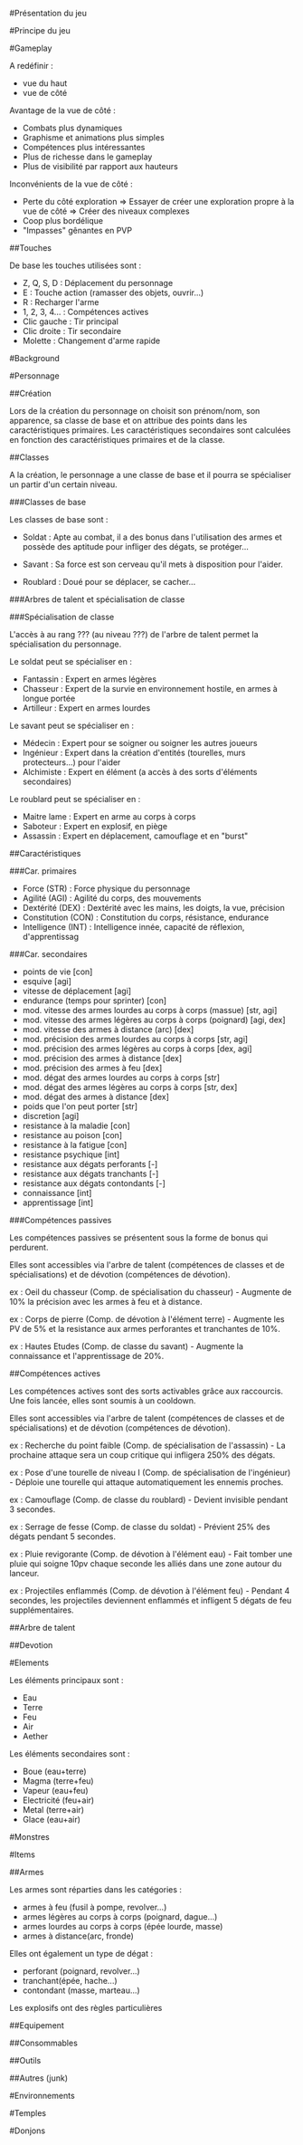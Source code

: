 #Présentation du jeu

#Principe du jeu

#Gameplay

A redéfinir :
* vue du haut
* vue de côté

Avantage de la vue de côté :
* Combats plus dynamiques
* Graphisme et animations plus simples
* Compétences plus intéressantes
* Plus de richesse dans le gameplay
* Plus de visibilité par rapport aux hauteurs

Inconvénients de la vue de côté :
* Perte du côté exploration
=> Essayer de créer une exploration propre à la vue de côté
=> Créer des niveaux complexes
* Coop plus bordélique
* "Impasses" gênantes en PVP

##Touches

De base les touches utilisées sont :
* Z, Q, S, D : Déplacement du personnage
* E : Touche action (ramasser des objets, ouvrir...)
* R : Recharger l'arme
* 1, 2, 3, 4... : Compétences actives
* Clic gauche : Tir principal
* Clic droite : Tir secondaire
* Molette : Changement d'arme rapide

#Background


#Personnage

##Création

Lors de la création du personnage on choisit son prénom/nom, son apparence, sa classe de base et on attribue des points dans les caractéristiques primaires. Les caractéristiques secondaires sont calculées en fonction des caractéristiques primaires et de la classe.

##Classes

A la création, le personnage a une classe de base et il pourra se spécialiser un partir d'un certain niveau.

###Classes de base

Les classes de base sont :
* Soldat : Apte au combat, il a des bonus dans l'utilisation des armes et possède des aptitude pour infliger des dégats, se protéger...
 
* Savant : Sa force est son cerveau qu'il mets à disposition pour l'aider.

* Roublard : Doué pour se déplacer, se cacher...

###Arbres de talent et spécialisation de classe


###Spécialisation de classe

L'accès à au rang ??? (au niveau ???) de l'arbre de talent permet la spécialisation du personnage.

Le soldat peut se spécialiser en :
* Fantassin : Expert en armes légères 
* Chasseur : Expert de la survie en environnement hostile, en armes à longue portée
* Artilleur : Expert en armes lourdes

Le savant peut se spécialiser en :
* Médecin : Expert pour se soigner ou soigner les autres joueurs
* Ingénieur : Expert dans la création d'entités (tourelles, murs protecteurs...) pour l'aider 
* Alchimiste : Expert en élément (a accès à des sorts d'éléments secondaires)

Le roublard peut se spécialiser en : 
* Maitre lame : Expert en arme au corps à corps
* Saboteur : Expert en explosif, en piège
* Assassin : Expert en déplacement, camouflage et en "burst"

##Caractéristiques

###Car. primaires
* Force (STR) : Force physique du personnage
* Agilité (AGI) : Agilité du corps, des mouvements
* Dextérité (DEX) : Dextérité avec les mains, les doigts, la vue, précision
* Constitution (CON) : Constitution du corps, résistance, endurance
* Intelligence (INT) : Intelligence innée, capacité de réflexion, d'apprentissag

###Car. secondaires
* points de vie [con]
* esquive [agi]
* vitesse de déplacement [agi]
* endurance (temps pour sprinter) [con]
* mod. vitesse des armes lourdes au corps à corps (massue) [str, agi]
* mod. vitesse des armes légères au corps à corps (poignard) [agi, dex]
* mod. vitesse des armes à distance (arc) [dex]
* mod. précision des armes lourdes au corps à corps [str, agi]
* mod. précision des armes légères au corps à corps [dex, agi]
* mod. précision des armes à distance [dex]
* mod. précision des armes à feu [dex]
* mod. dégat des armes lourdes au corps à corps [str]
* mod. dégat des armes légères au corps à corps [str, dex]
* mod. dégat des armes à distance [dex]
* poids que l'on peut porter [str]
* discretion [agi]
* resistance à la maladie [con]
* resistance au poison [con]
* resistance à la fatigue [con]
* resistance psychique [int]
* resistance aux dégats perforants [-]
* resistance aux dégats tranchants [-]
* resistance aux dégats contondants [-]
* connaissance [int]
* apprentissage [int]

###Compétences passives

Les compétences passives se présentent sous la forme de bonus qui perdurent.
 
Elles sont accessibles via l'arbre de talent (compétences de classes et de spécialisations) et de dévotion (compétences de dévotion).

ex : Oeil du chasseur (Comp. de spécialisation du chasseur) - Augmente de 10% la précision avec les armes à feu et à distance.

ex : Corps de pierre (Comp. de dévotion à l'élément terre) - Augmente les PV de 5% et la resistance aux armes perforantes et tranchantes de 10%.

ex : Hautes Etudes (Comp. de classe du savant) - Augmente la connaissance et l'apprentissage de 20%.

##Compétences actives

Les compétences actives sont des sorts activables grâce aux raccourcis. Une fois lancée, elles sont soumis à un cooldown.

Elles sont accessibles via l'arbre de talent (compétences de classes et de spécialisations) et de dévotion (compétences de dévotion).

ex : Recherche du point faible (Comp. de spécialisation de l'assassin) - La prochaine attaque sera un coup critique qui infligera 250% des dégats.

ex : Pose d'une tourelle de niveau I (Comp. de spécialisation de l'ingénieur) - Déploie une tourelle qui attaque automatiquement les ennemis proches.

ex : Camouflage (Comp. de classe du roublard) - Devient invisible pendant 3 secondes.

ex : Serrage de fesse (Comp. de classe du soldat) - Prévient 25% des dégats pendant 5 secondes.

ex : Pluie revigorante (Comp. de dévotion à l'élément eau) - Fait tomber une pluie qui soigne 10pv chaque seconde les alliés dans une zone autour du lanceur.

ex : Projectiles enflammés (Comp. de dévotion à l'élément feu) - Pendant 4 secondes, les projectiles deviennent enflammés et infligent 5 dégats de feu supplémentaires.

##Arbre de talent

##Devotion

#Elements

Les éléments principaux sont :
* Eau
* Terre
* Feu
* Air
* Aether

Les éléments secondaires sont : 
* Boue (eau+terre)
* Magma (terre+feu)
* Vapeur (eau+feu)
* Electricité (feu+air)
* Metal (terre+air)
* Glace (eau+air)


#Monstres



#Items

##Armes

Les armes sont réparties dans les catégories :
* armes à feu (fusil à pompe, revolver...)
* armes légères au corps à corps (poignard, dague...)
* armes lourdes au corps à corps (épée lourde, masse)
* armes à distance(arc, fronde)

Elles ont également un type de dégat :
* perforant (poignard, revolver...)
* tranchant(épée, hache...)
* contondant (masse, marteau...)


Les explosifs ont des règles particulières

##Equipement

##Consommables

##Outils

##Autres (junk)



#Environnements

#Temples

#Donjons








#
